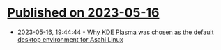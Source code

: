 # [Published on 2023-05-16](index.md)

* [2023-05-16, 19:44:44](https://lobste.rs/s/mi5vm1/why_kde_plasma_was_chosen_as_default) - [Why KDE Plasma was chosen as the default desktop environment for Asahi Linux](https://social.treehouse.systems/@marcan/110366434912340959)
